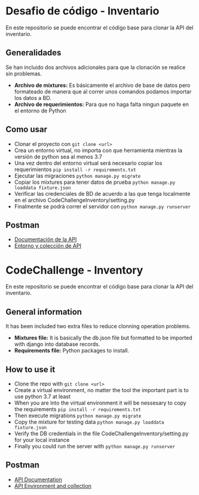 # Desafio de código - Inventario 
En este repositorio se puede encontrar el código base para clonar la API del inventario.

## Generalidades
Se han incluido dos archivos adicionales para que la clonación se realice sin problemas.
- **Archivo de mixtures:** Es básicamente el archivo de base de datos pero formateado de manera que al correr unos comandos podamos importar los datos a BD.
- **Archivo de requerimientos:** Para que no haga falta ningun paquete en el entorno de Python

## Como usar
- Clonar el proyecto con `git clone <url>`
- Crea un entorno virtual, no importa con que herramienta mientras la versión de python sea al menos 3.7
- Una vez dentro del entorno virtual será necesario copiar los requerimientos `pip install -r requirements.txt`
- Ejecutar las migraciones `python manage.py migrate`
- Copiar los mixtures para tener datos de prueba `python manage.py loaddata fixture.json`
- Verificar las credenciales de BD de acuerdo a las que tenga localmente en el archivo CodeChallengeInventory/setting.py
- Finalmente se podrá correr el servidor con `python manage.py runserver`

## Postman
- [Documentación de la API](https://documenter.getpostman.com/view/13042173/UV5ZDHh5)
- [Entorno y colección de API](https://www.postman.com/JDBanda/workspace/code-challenge-inventory/overview)

# CodeChallenge - Inventory 
En este repositorio se puede encontrar el código base para clonar la API del inventario.

## General information
It has been included two extra files to reduce clonning operation problems.
- **Mixtures file:** It is basically the db.json file but formatted to be imported with django into database records.
- **Requirements file:** Python packages to install.

## How to use it
- Clone the repo with `git clone <url>`
- Create a virtual environment, no matter the tool the important part is to use python 3.7 at least
- When you are into the virtual environment it will be nessesary to copy the requirements `pip install -r requirements.txt`
- Then execute migrations `python manage.py migrate`
- Copy the mixture for testing data `python manage.py loaddata fixture.json`
- Verify the DB credentials in the file CodeChallengeInventory/setting.py for your local instance
- Finally you could run the server with `python manage.py runserver`

## Postman
- [API Documentation](https://documenter.getpostman.com/view/13042173/UV5ZDHh5)
- [API Environment and collection](https://www.postman.com/JDBanda/workspace/code-challenge-inventory/overview)
